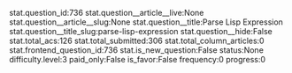 stat.question_id:736
stat.question__article__live:None
stat.question__article__slug:None
stat.question__title:Parse Lisp Expression
stat.question__title_slug:parse-lisp-expression
stat.question__hide:False
stat.total_acs:126
stat.total_submitted:306
stat.total_column_articles:0
stat.frontend_question_id:736
stat.is_new_question:False
status:None
difficulty.level:3
paid_only:False
is_favor:False
frequency:0
progress:0

